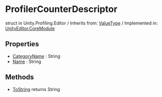 # ProfilerCounterDescriptor
struct in Unity.Profiling.Editor
 / Inherits from: <a href="https://docs.unity3d.com/6000.0/Documentation/ScriptReference/ValueType.html">ValueType</a> / Implemented in: <a href="https://docs.unity3d.com/6000.0/Documentation/ScriptReference/UnityEditor.CoreModule.html">UnityEditor.CoreModule</a>

## Properties
- <a href="https://docs.unity3d.com/6000.0/Documentation/ScriptReference/ProfilerCounterDescriptor-CategoryName.html">CategoryName</a> : String
- <a href="https://docs.unity3d.com/6000.0/Documentation/ScriptReference/ProfilerCounterDescriptor-Name.html">Name</a> : String

## Methods
- <a href="https://docs.unity3d.com/6000.0/Documentation/ScriptReference/ProfilerCounterDescriptor.ToString.html">ToString</a> returns String
